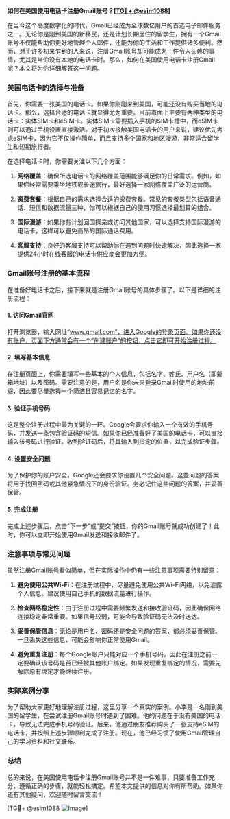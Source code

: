 **如何在美国使用电话卡注册Gmail账号？[[TG💪+ @esim1088](https://t.me/s/esim1088)]**

在当今这个高度数字化的时代，Gmail已经成为全球数亿用户的首选电子邮件服务之一。无论你是刚到美国的新移民，还是计划长期居住的留学生，拥有一个Gmail账号不仅能帮助你更好地管理个人邮件，还能为你的生活和工作提供诸多便利。然而，对于许多初来乍到的人来说，注册Gmail账号却可能成为一件令人头疼的事情，尤其是当你没有本地的电话卡时。那么，如何在美国使用电话卡注册Gmail呢？本文将为你详细解答这一问题。

### 美国电话卡的选择与准备

首先，你需要一张美国的电话卡。如果你刚刚来到美国，可能还没有购买当地的电话卡。那么，选择合适的电话卡就显得尤为重要。目前市面上主要有两种类型的电话卡：实体SIM卡和eSIM卡。实体SIM卡需要插入手机的SIM卡槽中，而eSIM卡则可以通过手机设置直接激活。对于初次接触美国电话卡的用户来说，建议优先考虑eSIM卡，因为它不仅操作简单，而且支持多个国家和地区漫游，非常适合留学生和短期旅行者。

在选择电话卡时，你需要关注以下几个方面：

1. **网络覆盖**：确保所选电话卡的网络覆盖范围能够满足你的日常需求。例如，如果你经常需要乘坐地铁或长途旅行，最好选择一家网络覆盖广泛的运营商。
   
2. **资费套餐**：根据自己的需求选择合适的资费套餐。常见的套餐类型包括语音通话、短信和数据流量三种，你可以根据自己的使用习惯选择最划算的组合。

3. **国际漫游**：如果你有计划回国探亲或访问其他国家，可以选择支持国际漫游的电话卡，这样可以避免高昂的国际通话费用。

4. **客服支持**：良好的客服支持可以帮助你在遇到问题时快速解决，因此选择一家提供24小时在线客服的电话卡供应商会更加方便。

### Gmail账号注册的基本流程

在准备好电话卡之后，接下来就是注册Gmail账号的具体步骤了。以下是详细的注册流程：

#### 1. 访问Gmail官网

打开浏览器，输入网址“www.gmail.com”，进入Google的登录页面。如果你还没有账户，页面下方通常会有一个“创建账户”的按钮，点击它即可开始注册过程。

#### 2. 填写基本信息

在注册页面上，你需要填写一些基本的个人信息，包括名字、姓氏、用户名（即邮箱地址）以及密码。需要注意的是，用户名是你未来登录Gmail时使用的地址前缀，因此要尽量选择一个简洁且容易记忆的名字。

#### 3. 验证手机号码

这是整个注册过程中最为关键的一环。Google会要求你输入一个有效的手机号码，并发送一条包含验证码的短信。如果你已经准备好了美国的电话卡，可以直接输入该号码进行验证。收到验证码后，将其输入到指定的位置，以完成验证步骤。

#### 4. 设置安全问题

为了保护你的账户安全，Google还会要求你设置几个安全问题。这些问题的答案将用于找回密码或其他紧急情况下的身份验证。务必记住这些问题的答案，并妥善保管。

#### 5. 完成注册

完成上述步骤后，点击“下一步”或“提交”按钮，你的Gmail账号就成功创建了！此时，你可以立即开始使用Gmail发送和接收邮件了。

### 注意事项与常见问题

虽然注册Gmail账号看似简单，但在实际操作中仍有一些注意事项需要特别留意：

1. **避免使用公共Wi-Fi**：在注册过程中，尽量避免使用公共Wi-Fi网络，以免泄露个人信息。建议使用自己手机的数据流量进行操作。

2. **检查网络稳定性**：由于注册过程中需要频繁发送和接收验证码，因此确保网络连接稳定非常重要。如果信号较弱，可能会导致验证码无法及时送达。

3. **妥善保管信息**：无论是用户名、密码还是安全问题的答案，都必须妥善保管。一旦丢失这些信息，可能会影响你正常使用Gmail。

4. **避免重复注册**：每个Google账户只能对应一个手机号码，因此在注册之前一定要确认该号码是否已经被其他账户绑定。如果发现重复绑定的情况，需要先解除原有绑定才能继续注册。

### 实际案例分享

为了帮助大家更好地理解注册过程，这里分享一个真实的案例。小李是一名刚到美国的留学生，在尝试注册Gmail账号时遇到了困难。他的问题在于没有美国的电话卡，导致无法完成手机号码验证。后来，他通过朋友推荐购买了一张支持eSIM的电话卡，并按照上述步骤顺利完成了注册。现在，他已经习惯了使用Gmail管理自己的学习资料和社交联系。

### 总结

总的来说，在美国使用电话卡注册Gmail账号并不是一件难事，只要准备工作充分，遵循正确的步骤，就能轻松搞定。希望本文提供的信息对你有所帮助。如果你还有其他疑问，欢迎随时留言交流！

[[TG💪+ @esim1088](https://t.me/s/esim1088) ![Image](https://i.postimg.cc/4NQfJmqS/Snipaste-2025-05-13-00-14-12.png)]